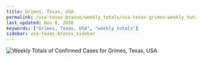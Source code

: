 ```yaml
---
title: Grimes, Texas, USA
permalink: /usa-texas-brazos/weekly_totals/usa-texas-grimes-weekly_totals.html
last_updated: Nov 8, 2020
keywords: ["Grimes, Texas, USA", "weekly totals"]
sidebar: usa-texas-brazos_sidebar
---
```


![Weekly Totals of Confirmed Cases for Grimes, Texas, USA](/covid_tracker/images/graphs/usa-texas-grimes-weekly_totals_graph.png)
